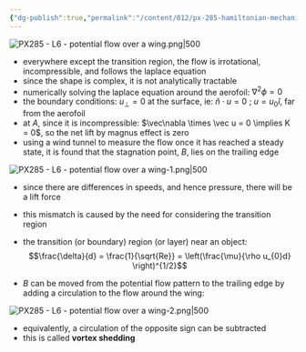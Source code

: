 ```yaml
---
{"dg-publish":true,"permalink":"/content/012/px-285-hamiltonian-mechanics-and-fluid-dynamics/term-2-fluid-dynamics/l-potential-flows/px-285-l6-potential-flow-over-a-wing/","noteIcon":"1","created":"2025-08-27T13:15:24.529+01:00","updated":"2025-03-07T14:22:53.000+00:00"}
---
```


![PX285 - L6 - potential flow over a wing.png|500](/img/user/pics/PX285%20-%20L6%20-%20potential%20flow%20over%20a%20wing.png)

- everywhere except the transition region, the flow is irrotational, incompressible, and follows the laplace equation
- since the shape is complex, it is not analytically tractable
- numerically solving the laplace equation  around the aerofoil: $\nabla^{2} \phi = 0$
- the boundary conditions: $u_{\perp} = 0$ at the surface, ie: $\hat n \cdot u = 0$ ; $u = u_{0} \hat i$, far from the aerofoil
- at $A$, since it is incompressible: $\vec\nabla \times \vec u = 0  \implies K = 0$, so the net lift by magnus effect is zero
- using a wind tunnel to measure the flow once it has reached a steady state, it is found that the stagnation point, $B$, lies on the trailing edge

![PX285 - L6 - potential flow over a wing-1.png|500](/img/user/pics/PX285%20-%20L6%20-%20potential%20flow%20over%20a%20wing-1.png)

- since there are differences in speeds, and hence pressure, there will be a lift force
- this mismatch is caused by the need for considering the transition region
- the transition (or boundary) region (or layer) near an object:
$$\frac{\delta}{d} = \frac{1}{\sqrt{Re}} = \left(\frac{\mu}{\rho u_{0}d} \right)^{1/2}$$

- $B$ can be moved from the potential flow pattern to the trailing edge by adding a circulation to the flow around the wing:

![PX285 - L6 - potential flow over a wing-2.png|500](/img/user/pics/PX285%20-%20L6%20-%20potential%20flow%20over%20a%20wing-2.png)

- equivalently, a circulation of the opposite sign can be subtracted
- this is called **vortex shedding**
